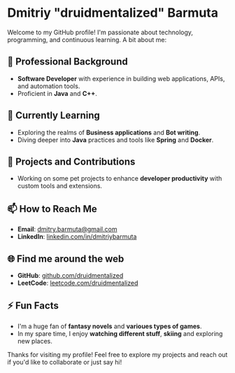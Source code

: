 # Dmitriy "druidmentalized" Barmuta

Welcome to my GitHub profile! I'm passionate about technology, programming, and continuous learning. A bit about me:

## 💼 Professional Background

- **Software Developer** with experience in building web applications, APIs, and automation tools.
- Proficient in **Java** and **C++**.

## 🌱 Currently Learning

- Exploring the realms of **Business applications** and **Bot writing**.
- Diving deeper into **Java** practices and tools like **Spring** and **Docker**.

## 🔭 Projects and Contributions

- Working on some pet projects to enhance **developer productivity** with custom tools and extensions.

## 📫 How to Reach Me

- **Email**: dmitry.barmuta@gmail.com
- **LinkedIn**: [linkedin.com/in/dmitriybarmuta](https://www.linkedin.com/in/dmitriy-barmuta-2444aa342/)

## 🌐 Find me around the web

- **GitHub**: [github.com/druidmentalized](https://github.com/druidmentalized)
- **LeetCode**: [leetcode.com/druidmentalized](https://leetcode.com/u/Dimaster/)

## ⚡ Fun Facts

- I'm a huge fan of **fantasy novels** and **varioues types of games**.
- In my spare time, I enjoy **watching different stuff**, **skiing** and exploring new places.

Thanks for visiting my profile! Feel free to explore my projects and reach out if you'd like to collaborate or just say hi!
